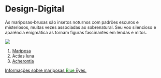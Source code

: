# Design-Digital
<!DOCTYPE html>
<html>
<head> 
    <title>Mariposas-bruxas</title>
</head>
<body>
<div>
    <!-- <p </p Tag de parágrafo -->
    <p>As mariposas-bruxas são insetos noturnos com padrões escuros e misteriosos, muitas vezes associadas ao sobrenatural. Seu voo silencioso e aparência enigmática as tornam figuras fascinantes em lendas e mitos.</p>
    <!-- <a </a Tag para lincar -->
     <a href="https://www.wwf.org.br/?77189/A-importancia-de-mariposas-bruxas-vaga-lumes-e-fadinhas-insetos-lendarios-na-cultura-popular" Exemplo W3 Schooll</a>
    <img src="https://wwfbrnew.awsassets.panda.org/img/shutterstock_1474485266_109893.jpg">
</div>
<div>
    <ol>
        <!-- Listar -->
        <li>Mariposa</li> <!-- Serve para ordenar -->
        <li>Actias luna</li>
        <li>Acherontia</li>
    </ol>
    <!-- Vamos estilizar com o <span> e <style> -->
    <p>Informações sobre mariposas <span style="color: green;">Blue</span> Eyes.</p>
</div>
</body>

</html>
